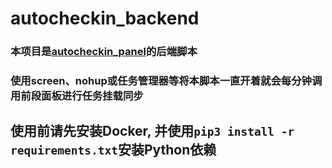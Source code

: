# autocheckin_backend
### 本项目是[autocheckin_panel](https://github.com/pplulee/autocheckin_panel)的后端脚本
### 使用screen、nohup或任务管理器等将本脚本一直开着就会每分钟调用前段面板进行任务挂载同步
## 使用前请先安装Docker, 并使用`pip3 install -r requirements.txt`安装Python依赖